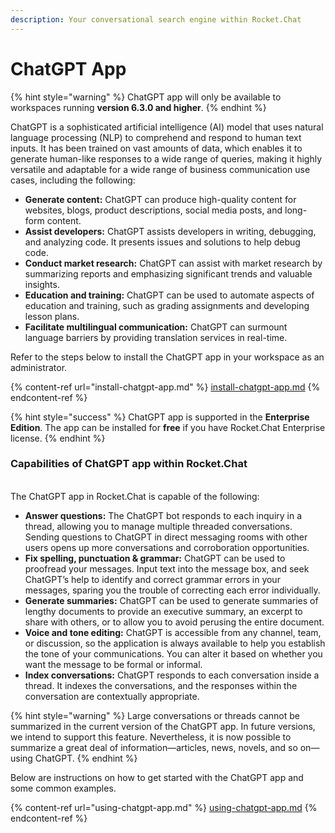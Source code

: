 ```yaml
---
description: Your conversational search engine within Rocket.Chat
---
```


# ChatGPT App

{% hint style="warning" %}
ChatGPT app will only be available to workspaces running **version 6.3.0 and higher**.&#x20;
{% endhint %}

ChatGPT is a sophisticated artificial intelligence (AI) model that uses natural language processing (NLP) to comprehend and respond to human text inputs. It has been trained on vast amounts of data, which enables it to generate human-like responses to a wide range of queries, making it highly versatile and adaptable for a wide range of business communication use cases, including the following:&#x20;

* ​**Generate content:** ChatGPT can produce high-quality content for websites, blogs, product descriptions, social media posts, and long-form content.
* **Assist developers:** ChatGPT assists developers in writing, debugging, and analyzing code.  It presents issues and solutions to help debug code.
* **Conduct market research:** ChatGPT can assist with market research by summarizing reports and emphasizing significant trends and valuable insights.&#x20;
* **Education and training:** ChatGPT can be used to automate aspects of education and training, such as grading assignments and developing lesson plans.
* **Facilitate multilingual communication:** ChatGPT can surmount language barriers by providing translation services in real-time.&#x20;

Refer to the steps below to install the ChatGPT app in your workspace as an administrator.

{% content-ref url="install-chatgpt-app.md" %}
[install-chatgpt-app.md](install-chatgpt-app.md)
{% endcontent-ref %}

{% hint style="success" %}
ChatGPT app is supported in the **Enterprise Edition**. The app can be installed for **free** if you have Rocket.Chat Enterprise license.
{% endhint %}

### Capabilities of ChatGPT app within Rocket.Chat&#x20;

\
The ChatGPT app in Rocket.Chat is capable of the following:&#x20;

* **Answer questions:** The ChatGPT bot responds to each inquiry in a thread, allowing you to manage multiple threaded conversations. Sending questions to ChatGPT in direct messaging rooms with other users opens up more conversations and corroboration opportunities.
* **Fix spelling, punctuation & grammar:** ChatGPT can be used to proofread your messages. Input text into the message box, and seek ChatGPT’s help to identify and correct grammar errors in your messages, sparing you the trouble of correcting each error individually.
* **Generate summaries:** ChatGPT can be used to generate summaries of lengthy documents to provide an executive summary, an excerpt to share with others, or to allow you to avoid perusing the entire document.
* **Voice and tone editing:** ChatGPT is accessible from any channel, team, or discussion, so the application is always available to help you establish the tone of your communications. You can alter it based on whether you want the message to be formal or informal.
* **Index conversations:** ChatGPT responds to each conversation inside a thread. It indexes the conversations, and the responses within the conversation are contextually appropriate.

{% hint style="warning" %}
Large conversations or threads cannot be summarized in the current version of the ChatGPT app. In future versions, we intend to support this feature. Nevertheless, it is now possible to summarize a great deal of information—articles, news, novels, and so on—using ChatGPT.
{% endhint %}

Below are instructions on how to get started with the ChatGPT app and some common examples.

{% content-ref url="using-chatgpt-app.md" %}
[using-chatgpt-app.md](using-chatgpt-app.md)
{% endcontent-ref %}
